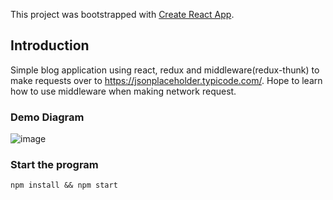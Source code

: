 This project was bootstrapped with [Create React App](https://github.com/facebook/create-react-app).

## Introduction
Simple blog application using react, redux and middleware(redux-thunk) to make requests over to https://jsonplaceholder.typicode.com/. Hope to learn how to use middleware when making network request. 

### Demo Diagram
![image](https://drive.google.com/uc?export=view&id=1F-n-ntDDJM-P6B825z4x28N8lydaLnN9)

### Start the program
`npm install && npm start`
